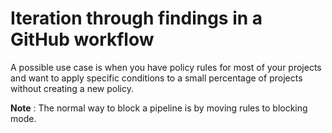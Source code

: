 # Iteration through findings in a GitHub workflow

A possible use case is when you have policy rules for most of your projects and want to apply specific conditions to a small percentage of projects without creating a new policy.

**Note** : The normal way to block a pipeline is by moving rules to blocking mode.
